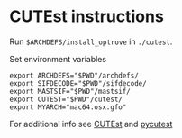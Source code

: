# CUTEst instructions

Run `$ARCHDEFS/install_optrove` in `./cutest`.

Set environment variables

```
export ARCHDEFS="$PWD"/archdefs/
export SIFDECODE="$PWD"/sifdecode/
export MASTSIF="$PWD"/mastsif/
export CUTEST="$PWD"/cutest/
export MYARCH="mac64.osx.gfo"
```

For additional info see [CUTEst](https://github.com/ralna/CUTEst/wiki) and [pycutest](https://jfowkes.github.io/pycutest/_build/html/install.html)
